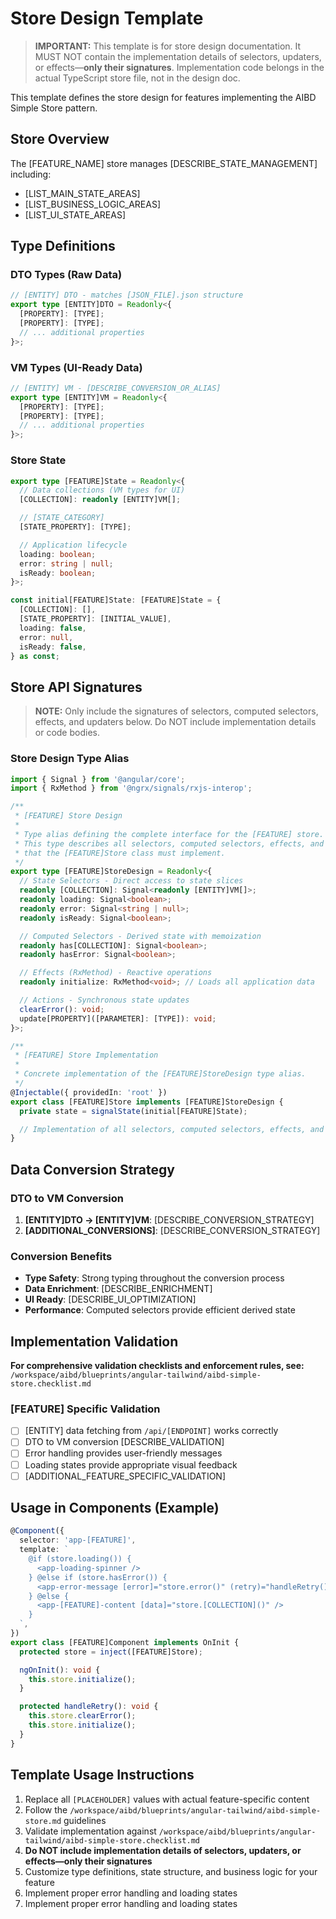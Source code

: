 # Store Design Template

> **IMPORTANT:** This template is for store design documentation. It MUST NOT contain the implementation details of selectors, updaters, or effects—**only their signatures**. Implementation code belongs in the actual TypeScript store file, not in the design doc.

This template defines the store design for features implementing the AIBD Simple Store pattern.

## Store Overview

The [FEATURE_NAME] store manages [DESCRIBE_STATE_MANAGEMENT] including:

- [LIST_MAIN_STATE_AREAS]
- [LIST_BUSINESS_LOGIC_AREAS]
- [LIST_UI_STATE_AREAS]

## Type Definitions

### DTO Types (Raw Data)

```typescript
// [ENTITY] DTO - matches [JSON_FILE].json structure
export type [ENTITY]DTO = Readonly<{
  [PROPERTY]: [TYPE];
  [PROPERTY]: [TYPE];
  // ... additional properties
}>;
```

### VM Types (UI-Ready Data)

```typescript
// [ENTITY] VM - [DESCRIBE_CONVERSION_OR_ALIAS]
export type [ENTITY]VM = Readonly<{
  [PROPERTY]: [TYPE];
  [PROPERTY]: [TYPE];
  // ... additional properties
}>;
```

### Store State

```typescript
export type [FEATURE]State = Readonly<{
  // Data collections (VM types for UI)
  [COLLECTION]: readonly [ENTITY]VM[];

  // [STATE_CATEGORY]
  [STATE_PROPERTY]: [TYPE];

  // Application lifecycle
  loading: boolean;
  error: string | null;
  isReady: boolean;
}>;

const initial[FEATURE]State: [FEATURE]State = {
  [COLLECTION]: [],
  [STATE_PROPERTY]: [INITIAL_VALUE],
  loading: false,
  error: null,
  isReady: false,
} as const;
```

## Store API Signatures

> **NOTE:** Only include the signatures of selectors, computed selectors, effects, and updaters below. Do NOT include implementation details or code bodies.

### Store Design Type Alias

```typescript
import { Signal } from '@angular/core';
import { RxMethod } from '@ngrx/signals/rxjs-interop';

/**
 * [FEATURE] Store Design
 *
 * Type alias defining the complete interface for the [FEATURE] store.
 * This type describes all selectors, computed selectors, effects, and actions
 * that the [FEATURE]Store class must implement.
 */
export type [FEATURE]StoreDesign = Readonly<{
  // State Selectors - Direct access to state slices
  readonly [COLLECTION]: Signal<readonly [ENTITY]VM[]>;
  readonly loading: Signal<boolean>;
  readonly error: Signal<string | null>;
  readonly isReady: Signal<boolean>;

  // Computed Selectors - Derived state with memoization
  readonly has[COLLECTION]: Signal<boolean>;
  readonly hasError: Signal<boolean>;

  // Effects (RxMethod) - Reactive operations
  readonly initialize: RxMethod<void>; // Loads all application data

  // Actions - Synchronous state updates
  clearError(): void;
  update[PROPERTY]([PARAMETER]: [TYPE]): void;
}>;

/**
 * [FEATURE] Store Implementation
 *
 * Concrete implementation of the [FEATURE]StoreDesign type alias.
 */
@Injectable({ providedIn: 'root' })
export class [FEATURE]Store implements [FEATURE]StoreDesign {
  private state = signalState(initial[FEATURE]State);

  // Implementation of all selectors, computed selectors, effects, and actions
}
```

## Data Conversion Strategy

### DTO to VM Conversion

1. **[ENTITY]DTO → [ENTITY]VM**: [DESCRIBE_CONVERSION_STRATEGY]
2. **[ADDITIONAL_CONVERSIONS]**: [DESCRIBE_CONVERSION_STRATEGY]

### Conversion Benefits

- **Type Safety**: Strong typing throughout the conversion process
- **Data Enrichment**: [DESCRIBE_ENRICHMENT]
- **UI Ready**: [DESCRIBE_UI_OPTIMIZATION]
- **Performance**: Computed selectors provide efficient derived state

## Implementation Validation

**For comprehensive validation checklists and enforcement rules, see:** `/workspace/aibd/blueprints/angular-tailwind/aibd-simple-store.checklist.md`

### [FEATURE] Specific Validation

- [ ] [ENTITY] data fetching from `/api/[ENDPOINT]` works correctly
- [ ] DTO to VM conversion [DESCRIBE_VALIDATION]
- [ ] Error handling provides user-friendly messages
- [ ] Loading states provide appropriate visual feedback
- [ ] [ADDITIONAL_FEATURE_SPECIFIC_VALIDATION]

## Usage in Components (Example)

```typescript
@Component({
  selector: 'app-[FEATURE]',
  template: `
    @if (store.loading()) {
      <app-loading-spinner />
    } @else if (store.hasError()) {
      <app-error-message [error]="store.error()" (retry)="handleRetry()" />
    } @else {
      <app-[FEATURE]-content [data]="store.[COLLECTION]()" />
    }
  `,
})
export class [FEATURE]Component implements OnInit {
  protected store = inject([FEATURE]Store);

  ngOnInit(): void {
    this.store.initialize();
  }

  protected handleRetry(): void {
    this.store.clearError();
    this.store.initialize();
  }
}
```

## Template Usage Instructions

1. Replace all `[PLACEHOLDER]` values with actual feature-specific content
2. Follow the `/workspace/aibd/blueprints/angular-tailwind/aibd-simple-store.md` guidelines
3. Validate implementation against `/workspace/aibd/blueprints/angular-tailwind/aibd-simple-store.checklist.md`
4. **Do NOT include implementation details of selectors, updaters, or effects—only their signatures**
5. Customize type definitions, state structure, and business logic for your feature
6. Implement proper error handling and loading states
7. Implement proper error handling and loading states
